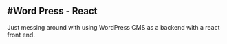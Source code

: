 #Word Press - React 
--- 
Just messing around with using WordPress CMS as a backend with a react front end.